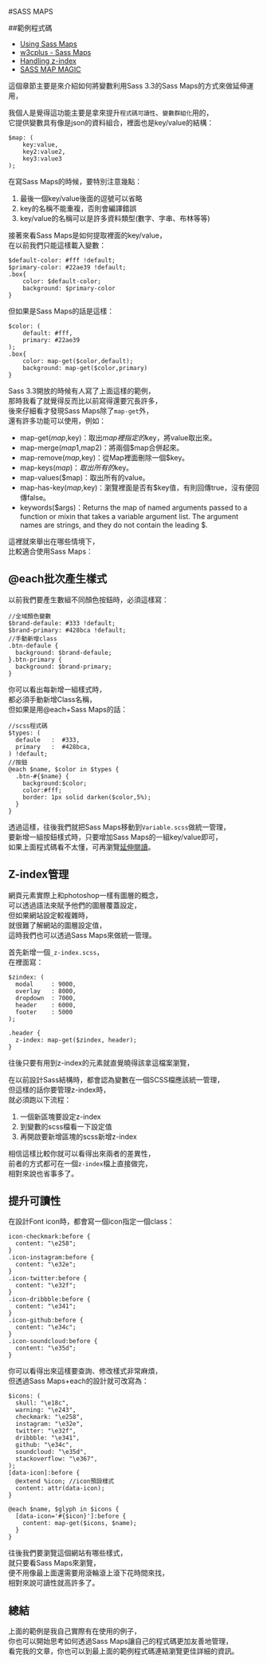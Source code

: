 #SASS MAPS

##範例程式碼

*  <a href="http://www.sitepoint.com/using-sass-maps/" target="_blank">Using Sass Maps</a>
*  <a href="http://www.w3cplus.com/preprocessor/sass-maps.html" target="_blank">w3cplus - Sass Maps</a>
*  <a href="http://css-tricks.com/handling-z-index/" target="_blank">Handling z-index</a>
*  <a href="http://ericsuzanne.com/pres/map-magic/" target="_blank">SASS MAP MAGIC</a>

這個章節主要是來介紹如何將變數利用Sass 3.3的Sass Maps的方式來做延伸運用，  

我個人是覺得這功能主要是拿來提升`程式碼可讀性`、`變數群組化`用的，  
它提供變數具有像是json的資料組合，裡面也是key/value的結構：  

	$map: (
		key:value,
		key2:value2,
		key3:value3
	);  
  
在寫Sass Maps的時候，要特別注意幾點：  
1. 最後一個key/value後面的逗號可以省略
2. key的名稱不能重複，否則會編譯錯誤
3. key/value的名稱可以是許多資料類型(數字、字串、布林等等)    

接著來看Sass Maps是如何提取裡面的key/value，  
在以前我們只能這樣載入變數：  
```
$default-color: #fff !default;
$primary-color: #22ae39 !default;
.box{
	color: $default-color;
	background: $primary-color
}
```
但如果是Sass Maps的話是這樣：  
```
$color: (
    default: #fff,
    primary: #22ae39
);
.box{
	color: map-get($color,default);
	background: map-get($color,primary)
}
```  
Sass 3.3開放的時候有人寫了上面這樣的範例，  
那時我看了就覺得反而比以前寫得還要冗長許多，  
後來仔細看才發現Sass Maps除了`map-get`外，  
還有許多功能可以使用，例如：  
* map-get($map,$key)：取出$map裡指定的$key，將value取出來。
* map-merge($map1,$map2)：將兩個$map合併起來。
* map-remove($map,$key)：從Map裡面刪除一個$key。
* map-keys($map)：取出所有的$key。
* map-values($map)：取出所有的value。
* map-has-key($map,$key)：瀏覽裡面是否有$key值，有則回傳true，沒有便回傳false。
* keywords($args)：Returns the map of named arguments passed to a function or mixin that takes a variable argument list. The argument names are strings, and they do not contain the leading $.  

這裡就來舉出在哪些情境下，  
比較適合使用Sass Maps：  
## @each批次產生樣式  
以前我們要產生數組不同顏色按鈕時，必須這樣寫：  
```
//全域顏色變數
$brand-defaule: #333 !default;
$brand-primary: #428bca !default;
//手動新增class
.btn-defaule {
  background: $brand-defaule;
}.btn-primary {
  background: $brand-primary;
}
```  
你可以看出每新增一組樣式時，  
都必須手動新增Class名稱，  
但如果是用@each+Sass Maps的話：  
```
//scss程式碼
$types: (
  defaule   :  #333,
  primary   :  #428bca,
) !default;
//按鈕
@each $name, $color in $types {
  .btn-#{$name} {
    background:$color;
    color:#fff;
    border: 1px solid darken($color,5%);
  }
}
```  
透過這樣，往後我們就把Sass Maps移動到`Variable.scss`做統一管理，  
要新增一組按鈕樣式時，只要增加Sass Maps的一組key/value即可，  
如果上面程式碼看不太懂，可再瀏覽<a href="https://github.com/gonsakon/Learn-Sass-in-90-days/blob/master/docs/Sass/%40each%2BSass%20Maps%E6%89%B9%E6%AC%A1%E7%94%A2%E7%94%9F%E5%90%84%E5%85%83%E7%B4%A0%E6%A8%A3%E5%BC%8F.markdown" target="_blank">延伸閱讀</a>。   

## Z-index管理  
網頁元素實際上和photoshop一樣有圖層的概念，  
可以透過語法來賦予他們的圖層覆蓋設定，  
但如果網站設定較複雜時，  
就很難了解網站的圖層設定值，  
這時我們也可以透過Sass Maps來做統一管理。

首先新增一個`_z-index.scss`，  
在裡面寫：  
```
$zindex: (
  modal     : 9000, 
  overlay   : 8000,
  dropdown  : 7000,
  header    : 6000,
  footer    : 5000
);

.header {
  z-index: map-get($zindex, header);
}
``` 
往後只要有用到z-index的元素就直覺曉得該拿這檔案瀏覽， 

在以前設計Sass結構時，都會認為變數在一個SCSS檔應該統一管理，  
但這樣的話你要管理z-index時，  
就必須跑以下流程：  
1. 一個新區塊要設定z-index
2. 到變數的scss檔看一下設定值  
3. 再開啟要新增區塊的scss新增z-index  

相信這樣比較你就可以看得出來兩者的差異性，  
前者的方式都可在一個`z-index`檔上直接做完，  
相對來說也省事多了。  

## 提升可讀性  
在設計Font icon時，都會寫一個icon指定一個class：  
```
icon-checkmark:before {
  content: "\e258";
}
.icon-instagram:before {
  content: "\e32e";
}
.icon-twitter:before {
  content: "\e32f";
}
.icon-dribbble:before {
  content: "\e341";
}
.icon-github:before {
  content: "\e34c";
}
.icon-soundcloud:before {
  content: "\e35d";
}
```  
你可以看得出來這樣要查詢、修改樣式非常麻煩，  
但透過Sass Maps+each的設計就可改寫為：  
```
$icons: (
  skull: "\e18c",
  warning: "\e243",
  checkmark: "\e258",
  instagram: "\e32e",
  twitter: "\e32f",
  dribbble: "\e341",
  github: "\e34c",
  soundcloud: "\e35d",
  stackoverflow: "\e367",
);
[data-icon]:before {
  @extend %icon; //icon預設樣式
  content: attr(data-icon);
}

@each $name, $glyph in $icons {
  [data-icon='#{$icon}']:before {
    content: map-get($icons, $name);
  }
}
```  
往後我們要瀏覽這個網站有哪些樣式，  
就只要看Sass Maps來瀏覽，  
便不用像最上面還需要用滾輪滾上滾下花時間來找，  
相對來說可讀性就高許多了。

## 總結 
上面的範例是我自己實際有在使用的例子，  
你也可以開始思考如何透過Sass Maps讓自己的程式碼更加友善地管理，  
看完我的文章，你也可以到最上面的範例程式碼連結瀏覽更佳詳細的資訊。
